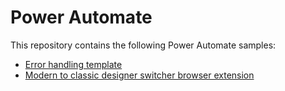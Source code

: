 # Power Automate
This repository contains the following Power Automate samples:
- [Error handling template][1]
- [Modern to classic designer switcher browser extension][2]

[1]: https://github.com/rikdekoning/powerautomate/tree/main/Error%20handling%20template
[2]: [https://github.com/rikdekoning/powerautomate/tree/main/Error%20handling%20template](https://github.com/rikdekoning/powerautomate/tree/main/Modern%20to%20classic%20designer%20switcher%20browser%20extension)
